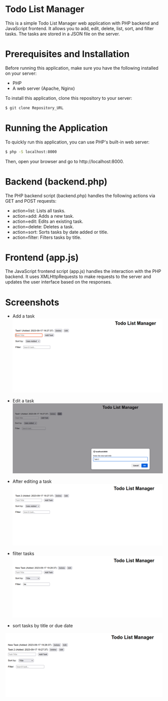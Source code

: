 # Todo List Manager

This is a simple Todo List Manager web application with PHP backend and JavaScript frontend. It allows you to add, edit, delete, list, sort, and filter tasks. The tasks are stored in a JSON file on the server.


# Prerequisites and Installation

Before running this application, make sure you have the following installed on your server:

- PHP
- A web server (Apache, Nginx)


To install this application, clone this repository to your server:

```bash
$ git clone Repository_URL
```



# Running the Application
To quickly run this application, you can use PHP's built-in web server:

```bash
$ php -S localhost:8000
```

Then, open your browser and go to http://localhost:8000.


# Backend (backend.php)

The PHP backend script (backend.php) handles the following actions via GET and POST requests:

- action=list: Lists all tasks.
- action=add: Adds a new task.
- action=edit: Edits an existing task.
- action=delete: Deletes a task.
- action=sort: Sorts tasks by date added or title.
- action=filter: Filters tasks by title.

# Frontend (app.js)

The JavaScript frontend script (app.js) handles the interaction with the PHP backend. It uses XMLHttpRequests to make requests to the server and updates the user interface based on the responses.



# Screenshots
- Add a task
![Todo List Manager](img/1.png)

- Edit a task
![Todo List Manager](img/2.png)

- After editing a task
![Todo List Manager](img/3.png)

- filter tasks
![Todo List Manager](img/4.png)

- sort tasks by title or due date

![Todo List Manager](img/5.png)
